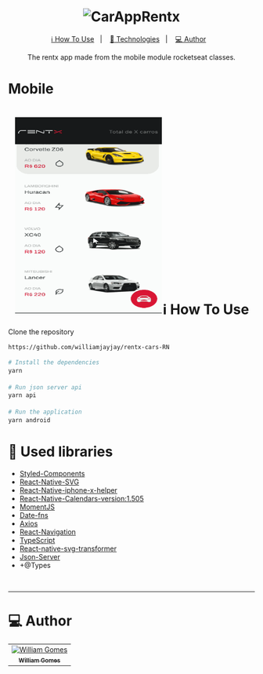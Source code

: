 <h1 align="center">
  <img alt="CarAppRentx" title="CarAppRentx"  width="300px" />
</h1>

<p align="center">
</p>

<p align="center">
  <a href="#information_source-how-to-use-server">ℹ️ How To Use</a>&nbsp;&nbsp;&nbsp;|&nbsp;&nbsp;&nbsp;
  <a href="#rocket-technologies-server">🚀 Technologies</a>&nbsp;&nbsp;&nbsp;|&nbsp;&nbsp;&nbsp;
  <a href="#computer-author">💻 Author</a>&nbsp;&nbsp;&nbsp;

</p>

<p align="center">
The rentx app made from the mobile module rocketseat classes.
</p>


# Mobile
<h1 align="center">
  <img alt="Demonstration-Server" style="margin: 2px" title="Demonstration" src="gif/gif1.gif" width="300px" height="400 />
</h1>


# :information_source: How To Use

Clone the repository

```bash
https://github.com/williamjayjay/rentx-cars-RN
```

```bash
# Install the dependencies
yarn

# Run json server api
yarn api

# Run the application
yarn android
```

# :rocket: Used libraries

- [Styled-Components](https://styled-components.com/)
- [React-Native-SVG](https://github.com/react-native-svg/react-native-svg)
- [React-Native-iphone-x-helper](https://github.com/ptelad/react-native-iphone-x-helper)
- [React-Native-Calendars-version:1.505](https://www.npmjs.com/package/react-native-calendars)
- [MomentJS](https://momentjs.com/)
- [Date-fns](https://www.npmjs.com/package/date-fns)
- [Axios](https://axios-http.com/docs/intro)
- [React-Navigation](https://reactnavigation.org/)
- [TypeScript](https://www.typescriptlang.org/)
- [React-native-svg-transformer](https://github.com/kristerkari/react-native-svg-transformer)
- [Json-Server](https://styled-components.com/)
- +@Types

<br />

---
# :computer: Author

<table>
  <tr>
    <td align="center">
      <a href="http://github.com/williamjayjay/">
        <img src="https://avatars.githubusercontent.com/u/52439569?v=4" width="100px;" alt="William Gomes"/>
        <br />
        <sub>
          <b>William Gomes</b>
        </sub>
       </a>
       </td>
     
    

  </tr>
</table>
<br />
